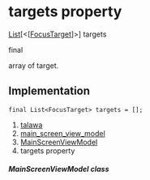 
<div>

# targets property

</div>


[List](https://api.flutter.dev/flutter/dart-core/List-class.html)[\<[[FocusTarget](../../models_app_tour/FocusTarget-class.md)]\>]
targets


final




array of target.



## Implementation

``` language-dart
final List<FocusTarget> targets = [];
```







1.  [talawa](../../index.md)
2.  [main_screen_view_model](../../view_model_main_screen_view_model/)
3.  [MainScreenViewModel](../../view_model_main_screen_view_model/MainScreenViewModel-class.md)
4.  targets property

##### MainScreenViewModel class







